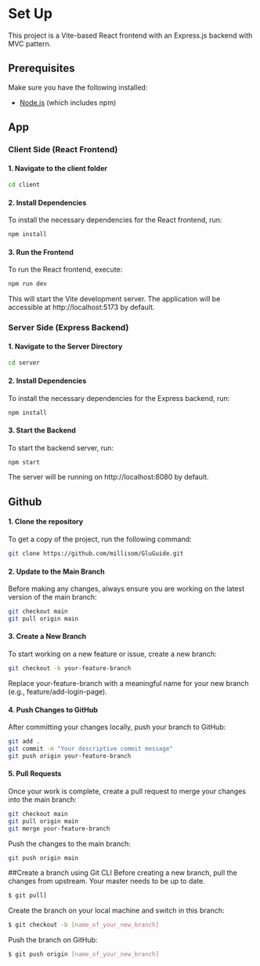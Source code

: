 # Set Up

This project is a Vite-based React frontend with an Express.js backend with MVC pattern.

## Prerequisites

Make sure you have the following installed:
- [Node.js](https://nodejs.org/en/) (which includes npm)
## App
### Client Side (React Frontend)
#### 1. Navigate to the client folder

```bash
cd client
```
#### 2. Install Dependencies
To install the necessary dependencies for the React frontend, run:
```bash
npm install
```
#### 3. Run the Frontend
To run the React frontend, execute:
```bash
npm run dev
```
This will start the Vite development server. The application will be accessible at http://localhost:5173 by default.

### Server Side (Express Backend)
#### 1. Navigate to the Server Directory

```bash
cd server
```
#### 2. Install Dependencies
To install the necessary dependencies for the Express backend, run:
```bash
npm install
```
#### 3. Start the Backend
To start the backend server, run:
```bash
npm start
```
The server will be running on http://localhost:8080 by default.

## Github
#### 1. Clone the repository

To get a copy of the project, run the following command:

```bash
git clone https://github.com/millisom/GluGuide.git
```

#### 2.  Update to the Main Branch

Before making any changes, always ensure you are working on the latest version of the main branch:

```bash
git checkout main
git pull origin main
```

#### 3. Create a New Branch
To start working on a new feature or issue, create a new branch:

```bash
git checkout -b your-feature-branch
```
Replace your-feature-branch with a meaningful name for your new branch (e.g., feature/add-login-page).

#### 4. Push Changes to GitHub
After committing your changes locally, push your branch to GitHub:

```bash
git add .
git commit -m "Your descriptive commit message"
git push origin your-feature-branch
```
#### 5. Pull Requests
Once your work is complete, create a pull request to merge your changes into the main branch:
```bash
git checkout main
git pull origin main 
git merge your-feature-branch
```
Push the changes to the main branch:
```bash
git push origin main
```
##Create a branch using Git CLI
Before creating a new branch, pull the changes from upstream. Your master needs to be up to date.

```bash
$ git pull]
```
Create the branch on your local machine and switch in this branch:
```bash
$ git checkout -b [name_of_your_new_branch]
```
Push the branch on GitHub:
```bash
$ git push origin [name_of_your_new_branch]
```


